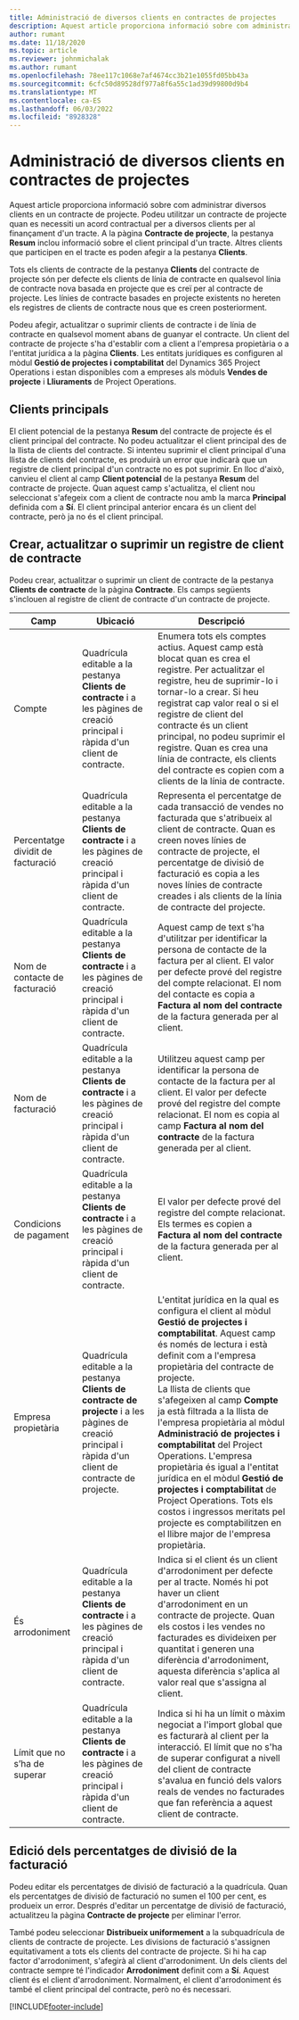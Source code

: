 ```yaml
---
title: Administració de diversos clients en contractes de projectes
description: Aquest article proporciona informació sobre com administrar diversos clients en un contracte de projecte.
author: rumant
ms.date: 11/18/2020
ms.topic: article
ms.reviewer: johnmichalak
ms.author: rumant
ms.openlocfilehash: 78ee117c1068e7af4674cc3b21e1055fd05bb43a
ms.sourcegitcommit: 6cfc50d89528df977a8f6a55c1ad39d99800d9b4
ms.translationtype: MT
ms.contentlocale: ca-ES
ms.lasthandoff: 06/03/2022
ms.locfileid: "8928328"
---
```

# <a name="manage-multiple-customers-on-project-contracts"></a>Administració de diversos clients en contractes de projectes

Aquest article proporciona informació sobre com administrar diversos clients en un contracte de projecte. Podeu utilitzar un contracte de projecte quan es necessiti un acord contractual per a diversos clients per al finançament d'un tracte. A la pàgina **Contracte de projecte**, la pestanya **Resum** inclou informació sobre el client principal d'un tracte. Altres clients que participen en el tracte es poden afegir a la pestanya **Clients**.

Tots els clients de contracte de la pestanya **Clients** del contracte de projecte són per defecte els clients de línia de contracte en qualsevol línia de contracte nova basada en projecte que es creï per al contracte de projecte. Les línies de contracte basades en projecte existents no hereten els registres de clients de contracte nous que es creen posteriorment.

Podeu afegir, actualitzar o suprimir clients de contracte i de línia de contracte en qualsevol moment abans de guanyar el contracte. Un client del contracte de projecte s'ha d'establir com a client a l'empresa propietària o a l'entitat jurídica a la pàgina **Clients**. Les entitats jurídiques es configuren al mòdul **Gestió de projectes i comptabilitat** del Dynamics 365 Project Operations i estan disponibles com a empreses als mòduls **Vendes de projecte** i **Lliuraments** de Project Operations.

## <a name="primary-customers"></a>Clients principals

El client potencial de la pestanya **Resum** del contracte de projecte és el client principal del contracte. No podeu actualitzar el client principal des de la llista de clients del contracte. Si intenteu suprimir el client principal d'una llista de clients del contracte, es produirà un error que indicarà que un registre de client principal d'un contracte no es pot suprimir. En lloc d'això, canvieu el client al camp **Client potencial** de la pestanya **Resum** del contracte de projecte. Quan aquest camp s'actualitza, el client nou seleccionat s'afegeix com a client de contracte nou amb la marca **Principal** definida com a **Sí**. El client principal anterior encara és un client del contracte, però ja no és el client principal.

## <a name="create-update-or-delete-a-contract-customer-record"></a>Crear, actualitzar o suprimir un registre de client de contracte

Podeu crear, actualitzar o suprimir un client de contracte de la pestanya **Clients de contracte** de la pàgina **Contracte**. Els camps següents s'inclouen al registre de client de contracte d'un contracte de projecte.

| **Camp** | **Ubicació** | **Descripció** | 
| --- | --- | --- | 
| Compte | Quadrícula editable a la pestanya **Clients de contracte** i a les pàgines de creació principal i ràpida d'un client de contracte. | Enumera tots els comptes actius. Aquest camp està blocat quan es crea el registre. Per actualitzar el registre, heu de suprimir-lo i tornar-lo a crear. Si heu registrat cap valor real o si el registre de client del contracte és un client principal, no podeu suprimir el registre. Quan es crea una línia de contracte, els clients del contracte es copien com a clients de la línia de contracte. |
| Percentatge dividit de facturació | Quadrícula editable a la pestanya **Clients de contracte** i a les pàgines de creació principal i ràpida d'un client de contracte. | Representa el percentatge de cada transacció de vendes no facturada que s'atribueix al client de contracte. Quan es creen noves línies de contracte de projecte, el percentatge de divisió de facturació es copia a les noves línies de contracte creades i als clients de la línia de contracte del projecte. |
| Nom de contacte de facturació | Quadrícula editable a la pestanya **Clients de contracte** i a les pàgines de creació principal i ràpida d'un client de contracte. | Aquest camp de text s'ha d'utilitzar per identificar la persona de contacte de la factura per al client. El valor per defecte prové del registre del compte relacionat. El nom del contacte es copia a **Factura al nom del contracte** de la factura generada per al client. |
| Nom de facturació | Quadrícula editable a la pestanya **Clients de contracte** i a les pàgines de creació principal i ràpida d'un client de contracte. | Utilitzeu aquest camp per identificar la persona de contacte de la factura per al client. El valor per defecte prové del registre del compte relacionat. El nom es copia al camp **Factura al nom del contracte** de la factura generada per al client. |
| Condicions de pagament | Quadrícula editable a la pestanya **Clients de contracte** i a les pàgines de creació principal i ràpida d'un client de contracte. | El valor per defecte prové del registre del compte relacionat. Els termes es copien a **Factura al nom del contracte** de la factura generada per al client. |
| Empresa propietària | Quadrícula editable a la pestanya **Clients de contracte de projecte** i a les pàgines de creació principal i ràpida d'un client de contracte de projecte. | L'entitat jurídica en la qual es configura el client al mòdul **Gestió de projectes i comptabilitat**. Aquest camp és només de lectura i està definit com a l'empresa propietària del contracte de projecte.</br>La llista de clients que s'afegeixen al camp **Compte** ja està filtrada a la llista de l'empresa propietària al mòdul **Administració de projectes i comptabilitat** del Project Operations. L'empresa propietària és igual a l'entitat jurídica en el mòdul **Gestió de projectes i comptabilitat** de Project Operations. Tots els costos i ingressos meritats pel projecte es comptabilitzen en el llibre major de l'empresa propietària. |
| És arrodoniment | Quadrícula editable a la pestanya **Clients de contracte** i a les pàgines de creació principal i ràpida d'un client de contracte. | Indica si el client és un client d'arrodoniment per defecte per al tracte. Només hi pot haver un client d'arrodoniment en un contracte de projecte. Quan els costos i les vendes no facturades es divideixen per quantitat i generen una diferència d'arrodoniment, aquesta diferència s'aplica al valor real que s'assigna al client. |
| Límit que no s’ha de superar | Quadrícula editable a la pestanya **Clients de contracte** i a les pàgines de creació principal i ràpida d'un client de contracte. | Indica si hi ha un límit o màxim negociat a l'import global que es facturarà al client per la interacció. El límit que no s'ha de superar configurat a nivell del client de contracte s'avalua en funció dels valors reals de vendes no facturades que fan referència a aquest client de contracte. |

## <a name="edit-billing-split-percentages"></a>Edició dels percentatges de divisió de la facturació

Podeu editar els percentatges de divisió de facturació a la quadrícula. Quan els percentatges de divisió de facturació no sumen el 100 per cent, es produeix un error. Després d'editar un percentatge de divisió de facturació, actualitzeu la pàgina **Contracte de projecte** per eliminar l'error.

També podeu seleccionar **Distribueix uniformement** a la subquadrícula de clients de contracte de projecte. Les divisions de facturació s'assignen equitativament a tots els clients del contracte de projecte. Si hi ha cap factor d'arrodoniment, s'afegirà al client d'arrodoniment. Un dels clients del contracte sempre té l'indicador **Arrodoniment** definit com a **Sí**. Aquest client és el client d'arrodoniment. Normalment, el client d'arrodoniment és també el client principal del contracte, però no és necessari.


[!INCLUDE[footer-include](../includes/footer-banner.md)]